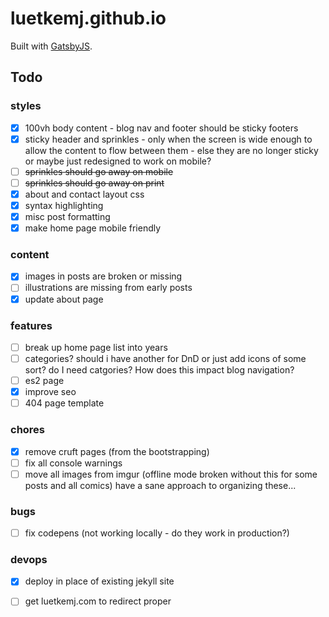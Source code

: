 # luetkemj.github.io

Built with [GatsbyJS](https://www.gatsbyjs.org/).

## Todo

### styles

- [X] 100vh body content - blog nav and footer should be sticky footers
- [X] sticky header and sprinkles - only when the screen is wide enough to allow the content to flow between them - else they are no longer sticky or maybe just redesigned to work on mobile?
- [ ] ~~sprinkles should go away on mobile~~
- [ ] ~~sprinkles should go away on print~~
- [X] about and contact layout css
- [x] syntax highlighting
- [x] misc post formatting
- [x] make home page mobile friendly

### content

- [x] images in posts are broken or missing
- [ ] illustrations are missing from early posts
- [x] update about page

### features

- [ ] break up home page list into years
- [ ] categories? should i have another for DnD or just add icons of some sort? do I need catgories? How does this impact blog navigation?
- [ ] es2 page
- [x] improve seo
- [ ] 404 page template

### chores

- [x] remove cruft pages (from the bootstrapping)
- [ ] fix all console warnings
- [ ] move all images from imgur (offline mode broken without this for some posts and all comics) have  a sane approach to organizing these...

### bugs

- [ ] fix codepens (not working locally - do they work in production?)

### devops

- [x] deploy in place of existing jekyll site
- [ ] get luetkemj.com to redirect proper

